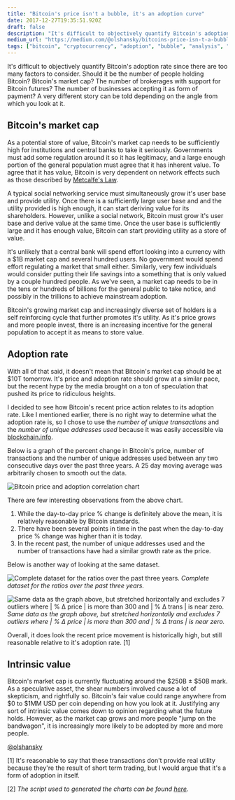```yaml
---
title: "Bitcoin's price isn't a bubble, it's an adoption curve"
date: 2017-12-27T19:35:51.920Z
draft: false
description: "It's difficult to objectively quantify Bitcoin's adoption rate since there are too many factors to consider. Should it be the number of…"
medium_url: "https://medium.com/@olshansky/bitcoins-price-isn-t-a-bubble-it-s-an-adoption-curve-f52695df2b01"
tags: ["bitcoin", "cryptocurrency", "adoption", "bubble", "analysis", "data"]
---
```


It's difficult to objectively quantify Bitcoin's adoption rate since there are too many factors to consider. Should it be the number of people holding Bitcoin? Bitcoin's market cap? The number of brokerages with support for Bitcoin futures? The number of businesses accepting it as form of payment? A very different story can be told depending on the angle from which you look at it.

## Bitcoin's market cap

As a potential store of value, Bitcoin's market cap needs to be sufficiently high for institutions and central banks to take it seriously. Governments must add some regulation around it so it has legitimacy, and a large enough portion of the general population must agree that it has inherent value. To agree that it has value, Bitcoin is very dependent on network effects such as those described by [Metcalfe's Law](https://en.wikipedia.org/wiki/Metcalfe%27s_law).

A typical social networking service must simultaneously grow it's user base and provide utility. Once there is a sufficiently large user base and and the utility provided is high enough, it can start deriving value for its shareholders. However, unlike a social network, Bitcoin must grow it's user base and derive value at the same time. Once the user base is sufficiently large and it has enough value, Bitcoin can start providing utility as a store of value.

It's unlikely that a central bank will spend effort looking into a currency with a $1B market cap and several hundred users. No government would spend effort regulating a market that small either. Similarly, very few individuals would consider putting their life savings into a something that is only valued by a couple hundred people. As we've seen, a market cap needs to be in the tens or hundreds of billions for the general public to take notice, and possibly in the trillions to achieve mainstream adoption.

Bitcoin's growing market cap and increasingly diverse set of holders is a self reinforcing cycle that further promotes it's utility. As it's price grows and more people invest, there is an increasing incentive for the general population to accept it as means to store value.

## Adoption rate

With all of that said, it doesn't mean that Bitcoin's market cap should be at $10T tomorrow. It's price and adoption rate should grow at a similar pace, but the recent hype by the media brought on a ton of speculation that pushed its price to ridiculous heights.

I decided to see how Bitcoin's recent price action relates to its adoption rate. Like I mentioned earlier, there is no right way to determine what the adoption rate is, so I chose to use the _number of unique transactions_ and the _number of unique addresses used_ because it was easily accessible via [blockchain.info](https://blockchain.info/).

Below is a graph of the percent change in Bitcoin's price, number of transactions and the number of unique addresses used between any two consecutive days over the past three years. A 25 day moving average was arbitrarily chosen to smooth out the data.

![Bitcoin price and adoption correlation chart](/images/posts/2017-12-27-bitcoin-adoption-curve-not-bubble-image-01.png)

There are few interesting observations from the above chart.

1. While the day-to-day price % change is definitely above the mean, it is relatively reasonable by Bitcoin standards.
2. There have been several points in time in the past when the day-to-day price % change was higher than it is today.
3. In the recent past, the number of unique addresses used and the number of transactions have had a similar growth rate as the price.

Below is another way of looking at the same dataset.

![Complete dataset for the ratios over the past three years.](/images/posts/2017-12-27-bitcoin-adoption-curve-not-bubble-image-02.png)
_Complete dataset for the ratios over the past three years._

![Same data as the graph above, but stretched horizontally and excludes 7 outliers where | % Δ price | is more than 300 and | % Δ trans | is near zero.](/images/posts/2017-12-27-bitcoin-adoption-curve-not-bubble-image-03.png)
_Same data as the graph above, but stretched horizontally and excludes 7 outliers where | % Δ price | is more than 300 and | % Δ trans | is near zero._

Overall, it does look the recent price movement is historically high, but still reasonable relative to it's adoption rate. [1]

## Intrinsic value

Bitcoin's market cap is currently fluctuating around the $250B ± $50B mark. As a speculative asset, the shear numbers involved cause a lot of skepticism, and rightfully so. Bitcoin's fair value could range anywhere from $0 to $1MM USD per coin depending on how you look at it. Justifying any sort of intrinsic value comes down to opinion regarding what the future holds. However, as the market cap grows and more people "jump on the bandwagon", it is increasingly more likely to be adopted by more and more people.

[@olshansky](http://twitter.com/olshansky)

[1] It's reasonable to say that these transactions don't provide real utility because they're the result of short term trading, but I would argue that it's a form of adoption in itself.

[2] _The script used to generated the charts can be found [here](https://gist.github.com/Olshansk/9b0c8e15fdb05ee735b6b547c4add8a6)._

